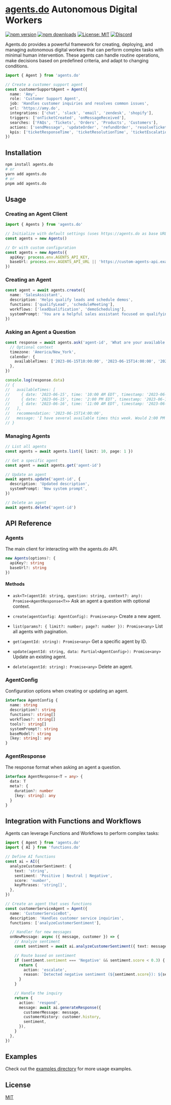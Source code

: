 # [agents.do](https://agents.do) Autonomous Digital Workers

[![npm version](https://img.shields.io/npm/v/agents.do.svg)](https://www.npmjs.com/package/agents.do)
[![npm downloads](https://img.shields.io/npm/dm/agents.do.svg)](https://www.npmjs.com/package/agents.do)
[![License: MIT](https://img.shields.io/badge/License-MIT-blue.svg)](https://opensource.org/licenses/MIT)
[![Discord](https://img.shields.io/discord/1014897323584794655?label=Discord&logo=discord&logoColor=white)](https://discord.gg/a87bSRvJkx)

Agents.do provides a powerful framework for creating, deploying, and managing autonomous digital workers that can perform complex tasks with minimal human intervention. These agents can handle routine operations, make decisions based on predefined criteria, and adapt to changing conditions.

```typescript
import { Agent } from 'agents.do'

// Create a customer support agent
const customerSupportAgent = Agent({
  name: 'Amy',
  role: 'Customer Support Agent',
  job: 'Handles customer inquiries and resolves common issues',
  url: 'https://amy.do',
  integrations: ['chat', 'slack', 'email', 'zendesk', 'shopify'],
  triggers: ['onTicketCreated', 'onMessageReceived'],
  searches: ['FAQs', 'Tickets', 'Orders', 'Products', 'Customers'],
  actions: ['sendMessage', 'updateOrder', 'refundOrder', 'resolveTicket', 'escalateTicket'],
  kpis: ['ticketResponseTime', 'ticketResolutionTime', 'ticketEscalationRate', 'customerSatisfaction'],
})
```

## Installation

```bash
npm install agents.do
# or
yarn add agents.do
# or
pnpm add agents.do
```

## Usage

### Creating an Agent Client

```typescript
import { Agents } from 'agents.do'

// Initialize with default settings (uses https://agents.do as base URL)
const agents = new Agents()

// Or with custom configuration
const agents = new Agents({
  apiKey: process.env.AGENTS_API_KEY,
  baseUrl: process.env.AGENTS_API_URL || 'https://custom-agents-api.example.com',
})
```

### Creating an Agent

```typescript
const agent = await agents.create({
  name: 'SalesAssistant',
  description: 'Helps qualify leads and schedule demos',
  functions: ['qualifyLead', 'scheduleMeeting'],
  workflows: ['leadQualification', 'demoScheduling'],
  systemPrompt: 'You are a helpful sales assistant focused on qualifying leads and scheduling demos.',
})
```

### Asking an Agent a Question

```typescript
const response = await agents.ask('agent-id', 'What are your available meeting times this week?', {
  // Optional context
  timezone: 'America/New_York',
  calendar: {
    availableTimes: ['2023-06-15T10:00:00', '2023-06-15T14:00:00', '2023-06-16T11:00:00'],
  },
})

console.log(response.data)
// {
//   availableTimes: [
//     { date: '2023-06-15', time: '10:00 AM EDT', timestamp: '2023-06-15T10:00:00' },
//     { date: '2023-06-15', time: '2:00 PM EDT', timestamp: '2023-06-15T14:00:00' },
//     { date: '2023-06-16', time: '11:00 AM EDT', timestamp: '2023-06-16T11:00:00' },
//   ],
//   recommendation: '2023-06-15T14:00:00',
//   message: 'I have several available times this week. Would 2:00 PM EDT on Thursday work for you?'
// }
```

### Managing Agents

```typescript
// List all agents
const agents = await agents.list({ limit: 10, page: 1 })

// Get a specific agent
const agent = await agents.get('agent-id')

// Update an agent
await agents.update('agent-id', {
  description: 'Updated description',
  systemPrompt: 'New system prompt',
})

// Delete an agent
await agents.delete('agent-id')
```

## API Reference

### Agents

The main client for interacting with the agents.do API.

```typescript
new Agents(options?: {
  apiKey?: string
  baseUrl?: string
})
```

#### Methods

- `ask<T>(agentId: string, question: string, context?: any): Promise<AgentResponse<T>>`
  Ask an agent a question with optional context.

- `create(agentConfig: AgentConfig): Promise<any>`
  Create a new agent.

- `list(params?: { limit?: number; page?: number }): Promise<any>`
  List all agents with pagination.

- `get(agentId: string): Promise<any>`
  Get a specific agent by ID.

- `update(agentId: string, data: Partial<AgentConfig>): Promise<any>`
  Update an existing agent.

- `delete(agentId: string): Promise<any>`
  Delete an agent.

### AgentConfig

Configuration options when creating or updating an agent.

```typescript
interface AgentConfig {
  name: string
  description?: string
  functions?: string[]
  workflows?: string[]
  tools?: string[]
  systemPrompt?: string
  baseModel?: string
  [key: string]: any
}
```

### AgentResponse

The response format when asking an agent a question.

```typescript
interface AgentResponse<T = any> {
  data: T
  meta?: {
    duration?: number
    [key: string]: any
  }
}
```

## Integration with Functions and Workflows

Agents can leverage Functions and Workflows to perform complex tasks:

```typescript
import { Agent } from 'agents.do'
import { AI } from 'functions.do'

// Define AI functions
const ai = AI({
  analyzeCustomerSentiment: {
    text: 'string',
    sentiment: 'Positive | Neutral | Negative',
    score: 'number',
    keyPhrases: 'string[]',
  },
})

// Create an agent that uses functions
const customerServiceAgent = Agent({
  name: 'CustomerServiceBot',
  description: 'Handles customer service inquiries',
  functions: ['analyzeCustomerSentiment'],

  // Handler for new messages
  onNewMessage: async ({ message, customer }) => {
    // Analyze sentiment
    const sentiment = await ai.analyzeCustomerSentiment({ text: message })

    // Route based on sentiment
    if (sentiment.sentiment === 'Negative' && sentiment.score < 0.3) {
      return {
        action: 'escalate',
        reason: `Detected negative sentiment (${sentiment.score}): ${sentiment.keyPhrases.join(', ')}`,
      }
    }

    // Handle the inquiry
    return {
      action: 'respond',
      message: await ai.generateResponse({
        customerMessage: message,
        customerHistory: customer.history,
        sentiment,
      }),
    }
  },
})
```

## Examples

Check out the [examples directory](https://github.com/drivly/ai/tree/main/examples) for more usage examples.

## License

[MIT](https://opensource.org/licenses/MIT)
